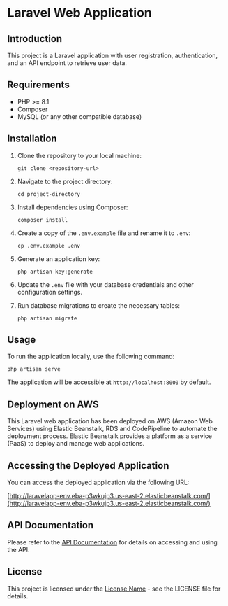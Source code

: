 # Laravel Web Application

## Introduction

This project is a Laravel application with user registration, authentication, and an API endpoint to retrieve user data.

## Requirements

- PHP >= 8.1
- Composer
- MySQL (or any other compatible database)

## Installation

1. Clone the repository to your local machine:

   ```
   git clone <repository-url>
   ```

2. Navigate to the project directory:

   ```
   cd project-directory
   ```

3. Install dependencies using Composer:

   ```
   composer install
   ```

4. Create a copy of the `.env.example` file and rename it to `.env`:

   ```
   cp .env.example .env
   ```

5. Generate an application key:

   ```
   php artisan key:generate
   ```

6. Update the `.env` file with your database credentials and other configuration settings.

7. Run database migrations to create the necessary tables:

   ```
   php artisan migrate
   ```

## Usage

To run the application locally, use the following command:

```
php artisan serve
```

The application will be accessible at `http://localhost:8000` by default.

## Deployment on AWS

This Laravel web application has been deployed on AWS (Amazon Web Services) using Elastic Beanstalk, RDS and CodePipeline to automate the deployment process. Elastic Beanstalk provides a platform as a service (PaaS) to deploy and manage web applications.

## Accessing the Deployed Application

You can access the deployed application via the following URL:

[http://laravelapp-env.eba-p3wkujp3.us-east-2.elasticbeanstalk.com/](http://laravelapp-env.eba-p3wkujp3.us-east-2.elasticbeanstalk.com/)

## API Documentation

Please refer to the [API Documentation](api-documentation.md) for details on accessing and using the API.

## License

This project is licensed under the [License Name](LICENSE) - see the LICENSE file for details.
```

